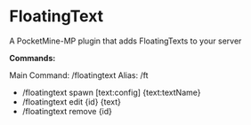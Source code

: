# FloatingText

A PocketMine-MP plugin that adds FloatingTexts to your server

**Commands:**

Main Command: /floatingtext
Alias: /ft

- /floatingtext spawn [text:config] {text:textName}
- /floatingtext edit {id} {text}
- /floatingtext remove {id}
